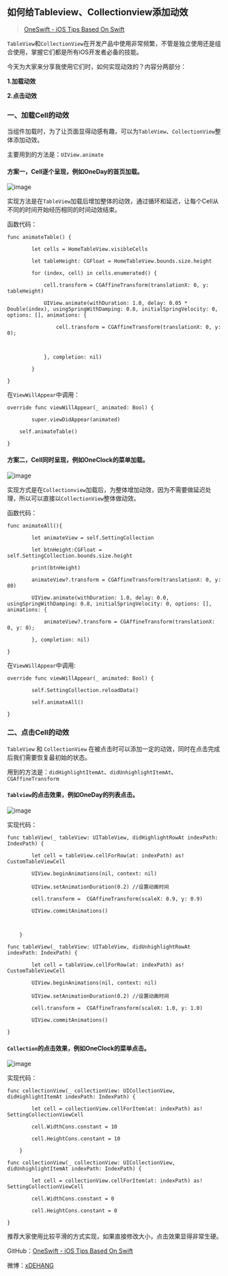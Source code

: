 ## 如何给Tableview、Collectionview添加动效

> [OneSwift - iOS Tips Based On Swift](https://bjdehang.github.io/OneSwift)

`TableView`和`CollectionView`在开发产品中使用非常频繁，不管是独立使用还是组合使用，掌握它们都是所有iOS开发者必备的技能。



今天为大家来分享我使用它们时，如何实现动效的？内容分两部分：

**1.加载动效**

**2.点击动效**


### 一、加载Cell的动效

当组件加载时，为了让页面显得动感有趣，可以为`TableView`、`CollectionView`整体添加动效。

主要用到的方法是：`UIView.animate`



#### 方案一，Cell逐个呈现，例如OneDay的首页加载。

![image](https://bjdehang.github.io/OneSwift/img/04/OneDay首页加载.gif)

​实现方法是在`TableView`加载后增加整体的动效，通过循环和延迟，让每个Cell从不同的时间开始经历相同的时间动效结束。

函数代码：

```
func animateTable() {

        let cells = HomeTableView.visibleCells

        let tableHeight: CGFloat = HomeTableView.bounds.size.height

        for (index, cell) in cells.enumerated() {

            cell.transform = CGAffineTransform(translationX: 0, y: tableHeight)

            UIView.animate(withDuration: 1.0, delay: 0.05 * Double(index), usingSpringWithDamping: 0.8, initialSpringVelocity: 0, options: [], animations: {

                cell.transform = CGAffineTransform(translationX: 0, y: 0);



            }, completion: nil)

        }

}
```


在`ViewWillAppear`中调用：

```
override func viewWillAppear(_ animated: Bool) {

        super.viewDidAppear(animated)

    self.animateTable()

}
```


#### 方案二，Cell同时呈现，例如OneClock的菜单加载。

![image](https://bjdehang.github.io/OneSwift/img/04/OneClock菜单加载.gif)

​实现方式是在`Collectionview`加载后，为整体增加动效，因为不需要做延迟处理，所以可以直接以`CollectionView`整体做动效。

函数代码：

```
func animateAll(){

        let animateView = self.SettingCollection

        let btnHeight:CGFloat = self.SettingCollection.bounds.size.height

        print(btnHeight)

        animateView?.transform = CGAffineTransform(translationX: 0, y: 80)

        UIView.animate(withDuration: 1.0, delay: 0.0, usingSpringWithDamping: 0.8, initialSpringVelocity: 0, options: [], animations: {

            animateView?.transform = CGAffineTransform(translationX: 0, y: 0);

        }, completion: nil)

}
```




在`ViewWillAppear`中调用:
```
override func viewWillAppear(_ animated: Bool) {

        self.SettingCollection.reloadData()

        self.animateAll()

}
```


### 二、点击Cell的动效


`TableView` 和 `CollectionView` 在被点击时可以添加一定的动效，同时在点击完成后我们需要恢复最初始的状态。

用到的方法是：`didHighlightItemAt`、`didUnhighlightItemAt`、`CGAffineTransform`



#### `Tablview`的点击效果，例如OneDay的列表点击。
![image](https://bjdehang.github.io/OneSwift/img/04/OneDay点击反馈.gif)


​实现代码：
```
func tableView(_ tableView: UITableView, didHighlightRowAt indexPath: IndexPath) {

        let cell = tableView.cellForRow(at: indexPath) as! CustomTableViewCell

        UIView.beginAnimations(nil, context: nil)

        UIView.setAnimationDuration(0.2) //设置动画时间

        cell.transform =  CGAffineTransform(scaleX: 0.9, y: 0.9)

        UIView.commitAnimations()



    }
```



```
func tableView(_ tableView: UITableView, didUnhighlightRowAt indexPath: IndexPath) {

        let cell = tableView.cellForRow(at: indexPath) as! CustomTableViewCell

        UIView.beginAnimations(nil, context: nil)

        UIView.setAnimationDuration(0.2) //设置动画时间

        cell.transform =  CGAffineTransform(scaleX: 1.0, y: 1.0)

        UIView.commitAnimations()

}
```


#### `Collection`的点击效果，例如OneClock的菜单点击。
![image](https://bjdehang.github.io/OneSwift/img/04/OneClock点击反馈.gif)


实现代码：
```
func collectionView(_ collectionView: UICollectionView, didHighlightItemAt indexPath: IndexPath) {

        let cell = collectionView.cellForItem(at: indexPath) as! SettingCollectionViewCell

        cell.WidthCons.constant = 10

        cell.HeightCons.constant = 10

    }
```


```
func collectionView(_ collectionView: UICollectionView, didUnhighlightItemAt indexPath: IndexPath) {

        let cell = collectionView.cellForItem(at: indexPath) as! SettingCollectionViewCell

        cell.WidthCons.constant = 0

        cell.HeightCons.constant = 0

}
```




推荐大家使用比较平滑的方式实现，如果直接修改大小，点击效果显得非常生硬。



GitHub：[OneSwift - iOS Tips Based On Swift](https://bjdehang.github.io/OneSwift)

微博：[xDEHANG](https://weibo.com/bujidehang)
